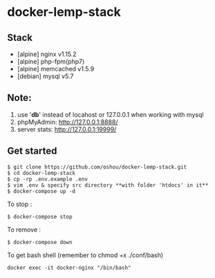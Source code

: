 # docker-lemp-stack

## Stack
- [alpine] nginx v1.15.2
- [alpine] php-fpm(php7)
- [alpine] memcached v1.5.9
- [debian] mysql v5.7

## Note:
1. use '**db**' instead of locahost or 127.0.0.1 when working with mysql
2. phpMyAdmin: http://127.0.0.1:8888/
3. server stats: http://127.0.0.1:19999/
## Get started



```
$ git clone https://github.com/oshou/docker-lemp-stack.git
$ cd docker-lemp-stack
$ cp -rp .env.example .env
$ vim .env & specify src directory **with folder 'htdocs' in it**
$ docker-compose up -d
```

To stop :

```
$ docker-compose stop

```

To remove :

```
$ docker-compose down

```
To get bash shell (remember to chmod +x ./conf/bash)

```
docker exec -it docker-nginx "/bin/bash"
```
